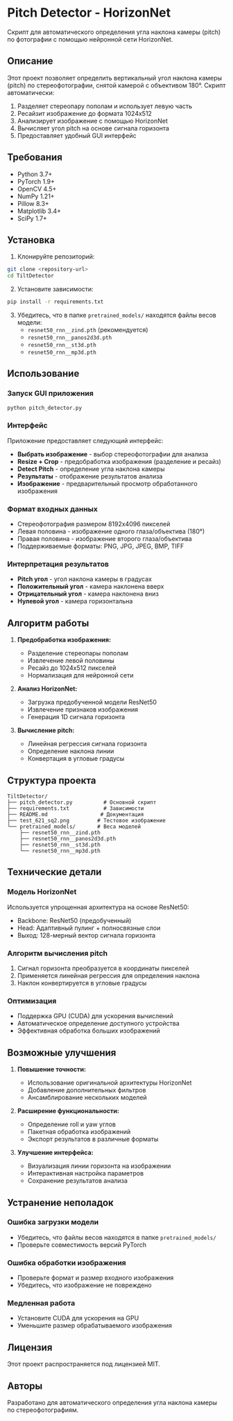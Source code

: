 # Pitch Detector - HorizonNet

Скрипт для автоматического определения угла наклона камеры (pitch) по фотографии с помощью нейронной сети HorizonNet.

## Описание

Этот проект позволяет определить вертикальный угол наклона камеры (pitch) по стереофотографии, снятой камерой с объективом 180°. Скрипт автоматически:

1. Разделяет стереопару пополам и использует левую часть
2. Ресайзит изображение до формата 1024x512
3. Анализирует изображение с помощью HorizonNet
4. Вычисляет угол pitch на основе сигнала горизонта
5. Предоставляет удобный GUI интерфейс

## Требования

- Python 3.7+
- PyTorch 1.9+
- OpenCV 4.5+
- NumPy 1.21+
- Pillow 8.3+
- Matplotlib 3.4+
- SciPy 1.7+

## Установка

1. Клонируйте репозиторий:
```bash
git clone <repository-url>
cd TiltDetector
```

2. Установите зависимости:
```bash
pip install -r requirements.txt
```

3. Убедитесь, что в папке `pretrained_models/` находятся файлы весов модели:
   - `resnet50_rnn__zind.pth` (рекомендуется)
   - `resnet50_rnn__panos2d3d.pth`
   - `resnet50_rnn__st3d.pth`
   - `resnet50_rnn__mp3d.pth`

## Использование

### Запуск GUI приложения

```bash
python pitch_detector.py
```

### Интерфейс

Приложение предоставляет следующий интерфейс:

- **Выбрать изображение** - выбор стереофотографии для анализа
- **Resize + Crop** - предобработка изображения (разделение и ресайз)
- **Detect Pitch** - определение угла наклона камеры
- **Результаты** - отображение результатов анализа
- **Изображение** - предварительный просмотр обработанного изображения

### Формат входных данных

- Стереофотография размером 8192x4096 пикселей
- Левая половина - изображение одного глаза/объектива (180°)
- Правая половина - изображение второго глаза/объектива
- Поддерживаемые форматы: PNG, JPG, JPEG, BMP, TIFF

### Интерпретация результатов

- **Pitch угол** - угол наклона камеры в градусах
- **Положительный угол** - камера наклонена вверх
- **Отрицательный угол** - камера наклонена вниз
- **Нулевой угол** - камера горизонтальна

## Алгоритм работы

1. **Предобработка изображения:**
   - Разделение стереопары пополам
   - Извлечение левой половины
   - Ресайз до 1024x512 пикселей
   - Нормализация для нейронной сети

2. **Анализ HorizonNet:**
   - Загрузка предобученной модели ResNet50
   - Извлечение признаков изображения
   - Генерация 1D сигнала горизонта

3. **Вычисление pitch:**
   - Линейная регрессия сигнала горизонта
   - Определение наклона линии
   - Конвертация в угловые градусы

## Структура проекта

```
TiltDetector/
├── pitch_detector.py          # Основной скрипт
├── requirements.txt           # Зависимости
├── README.md                 # Документация
├── test_621_sq2.png         # Тестовое изображение
└── pretrained_models/       # Веса моделей
    ├── resnet50_rnn__zind.pth
    ├── resnet50_rnn__panos2d3d.pth
    ├── resnet50_rnn__st3d.pth
    └── resnet50_rnn__mp3d.pth
```

## Технические детали

### Модель HorizonNet

Используется упрощенная архитектура на основе ResNet50:
- Backbone: ResNet50 (предобученный)
- Head: Адаптивный пулинг + полносвязные слои
- Выход: 128-мерный вектор сигнала горизонта

### Алгоритм вычисления pitch

1. Сигнал горизонта преобразуется в координаты пикселей
2. Применяется линейная регрессия для определения наклона
3. Наклон конвертируется в угловые градусы

### Оптимизация

- Поддержка GPU (CUDA) для ускорения вычислений
- Автоматическое определение доступного устройства
- Эффективная обработка больших изображений

## Возможные улучшения

1. **Повышение точности:**
   - Использование оригинальной архитектуры HorizonNet
   - Добавление дополнительных фильтров
   - Ансамблирование нескольких моделей

2. **Расширение функциональности:**
   - Определение roll и yaw углов
   - Пакетная обработка изображений
   - Экспорт результатов в различные форматы

3. **Улучшение интерфейса:**
   - Визуализация линии горизонта на изображении
   - Интерактивная настройка параметров
   - Сохранение результатов анализа

## Устранение неполадок

### Ошибка загрузки модели
- Убедитесь, что файлы весов находятся в папке `pretrained_models/`
- Проверьте совместимость версий PyTorch

### Ошибка обработки изображения
- Проверьте формат и размер входного изображения
- Убедитесь, что изображение не повреждено

### Медленная работа
- Установите CUDA для ускорения на GPU
- Уменьшите размер обрабатываемого изображения

## Лицензия

Этот проект распространяется под лицензией MIT.

## Авторы

Разработано для автоматического определения угла наклона камеры по стереофотографиям. 